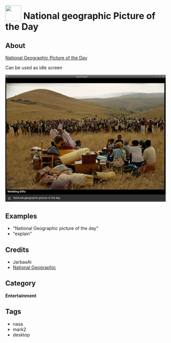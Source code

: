 # <img src='./res/icon.png' width='50' height='50' style='vertical-align:bottom'/> National geographic Picture of the Day

## About

[National Geographic Picture of the Day](https://www.nationalgeographic.com/photography/photo-of-the-day/)
  
Can be used as idle screen

![](gui.png)

## Examples
* "National Geographic picture of the day"
* "explain"

## Credits
- JarbasAi
- [National Geographic](https://www.nationalgeographic.com/photography/photo-of-the-day/)

## Category
**Entertainment**

## Tags
- nasa
- mark2
- desktop
